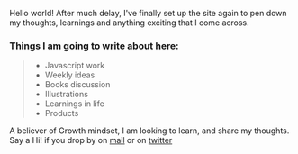 ---
---
Hello world! After much delay, I've finally set up the site again to pen down my thoughts, learnings and anything exciting that I come across.

### Things I am going to write about here:

>  - Javascript work
>  - Weekly ideas
>  - Books discussion
>  - Illustrations
>  - Learnings in life
>  - Products

A believer of Growth mindset, I am looking to learn, and share my thoughts. Say a Hi! if you drop by on [mail][email] or on [twitter][twitter]

[email]: <mailto:nupoor.neha@gmail.com>
[twitter]: <https://twitter.com/nupoor_neha>